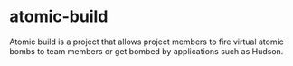 atomic-build
============

Atomic build is a project that allows project members to fire virtual atomic bombs to team members or get bombed by applications such as Hudson.